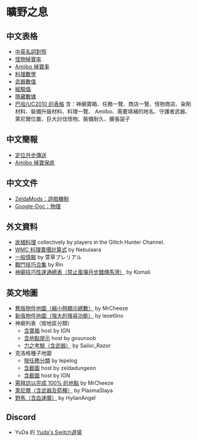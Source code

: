 # 曠野之息

## 中文表格

* [中英名詞對照](https://docs.google.com/spreadsheets/d/1wLoabOgGwh6ST23-lgQG8O6oKdKwwAyb75fzwH5FYpE/)
* [怪物掉寶率](https://docs.google.com/spreadsheets/d/1Au2aXlddhSV7dSmkv3KhmTiviNCNUjHZD3-DApC2Ev8/)
* [Amiibo 掉寶率](https://docs.google.com/spreadsheets/d/1WugDkmQcloO6SDkVyaaLO6Uu1EIerqMnAf0hR9QnCqU/)
* [料理數學](https://docs.google.com/spreadsheets/d/1WVlrlhM3gDOdSi-hvmbUFkFuBHWnOOWhohhVk1uSunw/)
* [武器數值](https://docs.google.com/spreadsheets/d/1DB_Z_dQrlv5x5S3hRlQPgVpIr9HnS1NkFh3aJKa2iaQ/)
* [經驗值](https://docs.google.com/spreadsheets/d/1WFJRuQtGTUIOKV_UKetkbYHea_FjLiatYPKfGTNvIsw/)
* [隱藏數據](https://docs.google.com/spreadsheets/d/1yi99TOn-kWSfSSRRIKeAR_1ZTntbzmrvJ79MsMSoP9Q/)
* [巴哈/UC2010 的表格](https://docs.google.com/spreadsheets/d/1wlOXEwHS29v9BT0772HEaf5UbV_8N9LY8olRmKz75bA/)
  含：神廟寶箱、任務一覽、商店一覽、怪物商店、染劑材料、裝備升級材料、料理一覽、
  Amiibo、需要填補的地名、守護者武器、萊尼爾位置、巨大討伐怪物、裝備耐久、擴張袋子

## 中文簡報

* [定位月步傳送](https://docs.google.com/presentation/d/1vq6iNPsOQmgh8Z2rSqnK7arqhTwO42rmtAJc8M6wEpQ/)
* [Amiibo 掉寶保底](https://docs.google.com/presentation/d/1WSLUUipMFUV08WIyTX89icfF3VsQIXHW4mTLKFD80Xo/)

## 中文文件

* [ZeldaMods：遊戲機制](https://zeldamods.org/wiki/Category:Game_mechanics/zh)
* [Google-Doc：物理](https://docs.google.com/document/d/1HdIff0N22_VC7YKEfpAEil0RTT6AKk-tkVDn17GTROk/)

## 外文資料

* [訛植料理](https://docs.google.com/spreadsheets/d/1efenvai4JJM9iPGziHvvef6jSWvNeUGrx-WV9eWlR3g/)
  collectively by players in the Glitch Hunter Channel.
* [WMC 料理賣價計算式](https://docs.google.com/spreadsheets/d/1NT6u2fGmT7xJAwA7n-uS0D6c-RTMtxxmpNaIY3xgqTk/edit)
  by Nebulaara
* [一般情報](https://docs.google.com/spreadsheets/d/1lCFAZIlSgVV4HiCd2gDhHX5o08Smtgval7svBhZbtn4/edit)
  by 萱草プレリアル
* [戰鬥技巧合集](https://docs.google.com/document/d/1qtYT06sxweRW3tRnovcCc-f4xIOGFNsD02pG1TzloHc/)
  by Rin
* [神廟技巧性速通總表（禁止風彈月步錯傳馬滑）](https://docs.google.com/spreadsheets/d/1n82Emcn8qfcYG2zd9fn7cDPzj-RedgHkFDyNM7FnRUs/)
  by Komali

## 英文地圖

* [舊版物件地圖（縮小時顯示總數）](https://objmap-legacy.zeldamods.org/)
  by MrCheeze
* [新版物件地圖（強大的搜尋功能）](https://objmap.zeldamods.org/)
  by leoetlino
* 神廟列表（按地區分類）
  * [含寶箱](https://www.ign.com/wikis/the-legend-of-zelda-breath-of-the-wild/Shrines)
    host by IGN
  * [含地點提示](https://www.gosunoob.com/zelda-breath-of-wild/shrines-where-to-find-how-to-complete/)
    host by gosunoob
  * [力之考驗（含武器）](https://gamefaqs.gamespot.com/boards/189707-the-legend-of-zelda-breath-of-the-wild/75183722)
    by Sailor_Razor
* 克洛格種子地圖
  * [按任務分類](https://lepelog.github.io/korokmap/)
    by lepelog
  * [含截圖](https://www.zeldadungeon.net/breath-of-the-wild-interactive-map/)
    host by zeldadungeon
  * [含截圖](https://www.ign.com/maps/the-legend-of-zelda-breath-of-the-wild/hyrule)
    host by IGN
* [需拜訪以完成 100% 的地點](https://mrcheeze.github.io/botw-waypoint-map/)
  by MrCheeze
* [萊尼爾（含武器及箭種）](https://www.reddit.com/r/Breath_of_the_Wild/comments/87num5/lynel_map/)
  by PlasmaSlaya
* [野馬（含血速魔）](https://gamefaqs.gamespot.com/wii-u/632936-the-legend-of-zelda-breath-of-the-wild/faqs/74764/normal-horses)
  by HylianAngel

## Discord

* YuDa 的 [Yuda's Switch道場](https://discord.com/invite/5V872Y8)